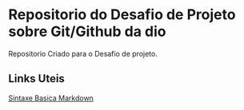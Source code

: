 # Repositorio do Desafio de Projeto sobre Git/Github da dio 
Repositorio Criado para o Desafio de projeto.

## Links Uteis 
[Sintaxe Basica Markdown](https://www.markdownguide.org/basic-syntax/)
